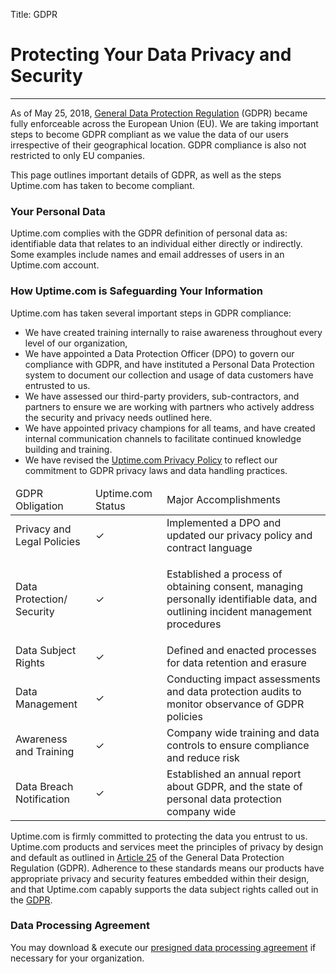 Title: GDPR

<h1 class="mt-5 text-center">Protecting Your Data Privacy and Security</h1>
<hr class="my-5 bg-success w-25">
<div class="container bg-white mb-5">
  <p>As of May 25, 2018,&nbsp;<a href="https://ec.europa.eu/info/law/law-topic/data-protection_en" target="_blank" rel="noopener">General Data Protection Regulation</a>&nbsp;(GDPR) became fully enforceable across the European Union (EU). We are taking important steps to become GDPR compliant as we value the data of our users irrespective of their geographical location. GDPR compliance is also not restricted to only EU companies.</p>
  <p>This page outlines important details of GDPR, as well as the steps Uptime.com has taken to become compliant.</p>
  <h3>Your Personal Data</h3>
  <p>Uptime.com complies with the GDPR definition of personal data as: identifiable data that relates to an individual either directly or indirectly. Some examples include names and email addresses of users in an Uptime.com account.</p>
  <h3>How Uptime.com is Safeguarding Your Information</h3>
  <p>Uptime.com has taken several important steps in GDPR compliance:</p>
  <ul>
    <li>We have created training internally to raise awareness throughout every level of our organization,</li>
    <li>We have appointed a Data Protection Officer (DPO) to govern our compliance with GDPR, and have instituted a Personal Data Protection system to document our collection and usage of data customers have entrusted to us.</li>
    <li>We have assessed our third-party providers, sub-contractors, and partners to ensure we are working with partners who actively address the security and privacy needs outlined here.</li>
    <li>We have appointed privacy champions for all teams, and have created internal communication channels to facilitate continued knowledge building and training.</li>
    <li>We have revised the&nbsp;<a href="/privacy-policy">Uptime.com Privacy Policy</a>&nbsp;to reflect our commitment to GDPR privacy laws and data handling practices.</li>
  </ul>

  <table class="table w-75">
    <thead class="bg-success text-white">
      <tr>
        <td scope="col">GDPR Obligation</td>
        <td scope="col">Uptime.com Status</td>
        <td scope="col">Major Accomplishments</td>
      </tr>
    </thead>
    <tbody>
      <tr>
        <td>Privacy and Legal Policies</td>
        <td>✓</td>
        <td>Implemented a DPO and updated our privacy policy and contract language</td>
      </tr>
      <tr>
        <td>Data Protection/ Security</td>
        <td>✓</td>
        <td>
          <p>Established a process of obtaining consent, managing personally identifiable data, and outlining incident management procedures</p>
        </td>
      </tr>
      <tr>
        <td>Data Subject Rights</td>
        <td>✓</td>
        <td>Defined and enacted processes for data retention and erasure</td>
      </tr>
      <tr>
        <td>Data Management</td>
        <td>✓</td>
        <td>Conducting impact assessments and data protection audits to monitor observance of GDPR policies</td>
      </tr>
      <tr>
        <td>Awareness and Training</td>
        <td>✓</td>
        <td>Company wide training and data controls to ensure compliance and reduce risk</td>
      </tr>
      <tr>
        <td>Data Breach Notification</td>
        <td>✓</td>
        <td>Established an annual report about GDPR, and the state of personal data protection company wide</td>
      </tr>
    </tbody>
  </table>

  <p>Uptime.com is firmly committed to protecting the data you entrust to us. Uptime.com products and services meet the principles of privacy by design and default as outlined in&nbsp;<a href="https://gdpr-info.eu/art-25-gdpr/" target="_blank" rel="noopener">Article 25</a>&nbsp;of the General Data Protection Regulation (GDPR). Adherence to these standards means our products have appropriate privacy and security features embedded within their design, and that Uptime.com capably supports the data subject rights called out in the&nbsp;<a href="https://ec.europa.eu/info/law/law-topic/data-protection/reform/rights-citizens/my-rights/what-are-my-rights_en" target="_blank" rel="noopener">GDPR</a>.</p>
  <h3>Data Processing Agreement</h3>
  <p>You may download &amp; execute our&nbsp;<a href="/pdf/UptimeDotCom_Data_Processing_Agreement.pdf" target="_blank" rel="noopener">presigned data processing agreement</a>&nbsp;if necessary for your organization.</p>
</div>

